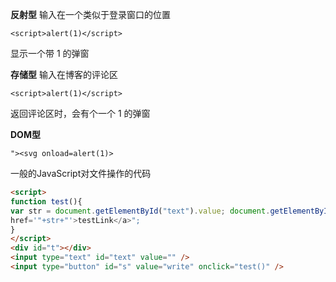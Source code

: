 **反射型**
输入在一个类似于登录窗口的位置
```JS
<script>alert(1)</script>
```
显示一个带 1 的弹窗

**存储型**
输入在博客的评论区
```JS
<script>alert(1)</script>
```
返回评论区时，会有个一个 1 的弹窗

**DOM型**
```JS
"><svg onload=alert(1)>
```
一般的JavaScript对文件操作的代码
```HTML
<script>
function test(){
var str = document.getElementById("text").value; document.getElementById("t").innerHTML = "<a
href='"+str+"'>testLink</a>";
}
</script>
<div id="t"></div>
<input type="text" id="text" value="" />
<input type="button" id="s" value="write" onclick="test()" />
```